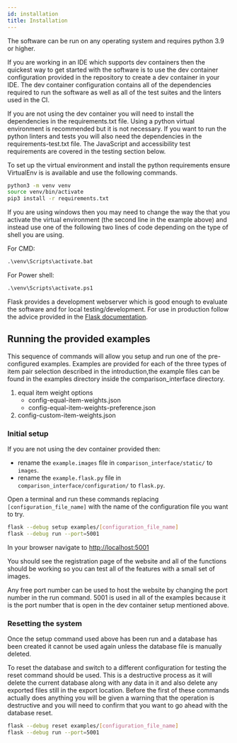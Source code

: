 ```yaml
---
id: installation
title: Installation
---
```


The software can be run on any operating system and requires python 3.9 or higher.

If you are working in an IDE which supports dev containers then the quickest way to get started with the software is to use the dev container configuration provided in the repository to create a dev container in your IDE. The dev container configuration contains all of the dependencies required to run the software as well as all of the test suites and the linters used in the CI.

If you are not using the dev container you will need to install the dependencies in the requirements.txt file. Using a python virtual environment is recommended but it is not necessary. If you want to run the python linters and tests you will also need the dependencies in the requirements-test.txt file. The JavaScript and accessibility test requirements are covered in the testing section below.

To set up the virtual environment and install the python requirements ensure VirtualEnv is is available and use the following commands.

```bash
python3 -m venv venv
source venv/bin/activate
pip3 install -r requirements.txt
```

If you are using windows then you may need to change the way the that you activate the virtual environment (the second line in the example above) and instead use one of the following two lines of code depending on the type of shell you are using.

For CMD:

```ps
.\venv\Scripts\activate.bat
```

For Power shell:

```ps
.\venv\Scripts\activate.ps1
```

Flask provides a development webserver which is good enough to evaluate the software and for local testing/development. For use in production follow the advice provided in the [Flask documentation](https://flask.palletsprojects.com/en/3.0.x/deploying/).

## Running the provided examples

This sequence of commands will allow you setup and run one of the pre-configured examples. Examples are provided for each of the three types of item pair selection described in the introduction,the example files can be found in the examples directory inside the comparison_interface directory.

1. equal item weight options
    + config-equal-item-weights.json
    + config-equal-item-weights-preference.json
1. config-custom-item-weights.json

### Initial setup

If you are not using the dev container provided then:

+ rename the `example.images` file in `comparison_interface/static/` to `images`.
+ rename the `example.flask.py` file in `comparison_interface/configuration/` to `flask.py`.

Open a terminal and run these commands replacing ```[configuration_file_name]``` with the name of the configuration file you want to try.

```bash
flask --debug setup examples/[configuration_file_name]
flask --debug run --port=5001
```

In your browser navigate to <http://localhost:5001>

You should see the registration page of the website and all of the functions should be working so you can test all of the features with a small set of images.

Any free port number can be used to host the website by changing the port number in the run command. 5001 is used in all of the examples because it is the port number that is open in the dev container setup mentioned above.

### Resetting the system

Once the setup command used above has been run and a database has been created it cannot be used again unless the database file is manually deleted.

To reset the database and switch to a different configuration for testing the reset command should be used. This is a destructive process as it will delete the current database along with any data in it and also delete any exported files still in the export location. Before the first of these commands actually does anything you will be given a warning that the operation is destructive and you will need to confirm that you want to go ahead with the database reset.

```bash
flask --debug reset examples/[configuration_file_name]
flask --debug run --port=5001
```
